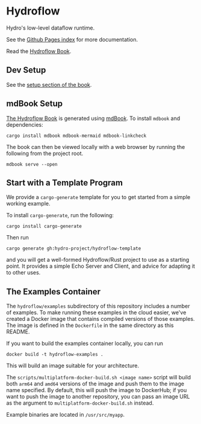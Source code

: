 # Hydroflow

Hydro's low-level dataflow runtime.

See the [Github Pages index](https://hydro-project.github.io/hydroflow/) for more documentation.

Read the [Hydroflow Book](https://hydro-project.github.io/hydroflow/book/).

## Dev Setup
See the [setup section of the book](https://hydro-project.github.io/hydroflow/book/setup.html).

## mdBook Setup

[The Hydroflow Book](https://hydro-project.github.io/hydroflow/book/) is generated using [mdBook](https://rust-lang.github.io/mdBook/). To install `mdbook` and dependencies:
```bash, ignore
cargo install mdbook mdbook-mermaid mdbook-linkcheck
```
The book can then be viewed locally with a web browser by running the following from the project root.
```bash, ignore
mdbook serve --open
```

## Start with a Template Program
We provide a `cargo-generate` template for you to get started from a simple working example.

To install `cargo-generate`, run the following:
```bash, ignore
cargo install cargo-generate
```

Then run 
```bash, ignore
cargo generate gh:hydro-project/hydroflow-template
```
and you will get a well-formed Hydroflow/Rust project to use as a starting point. It provides a simple Echo Server and Client, and advice
for adapting it to other uses.


## The Examples Container

The `hydroflow/examples` subdirectory of this repository includes a number of examples.
To make running these examples in the cloud easier, we've created a Docker image that contains compiled versions of those examples. The image is defined in the `Dockerfile` in the same directory as this README.

If you want to build the examples container locally, you can run
```
docker build -t hydroflow-examples .
```

This will build an image suitable for your architecture.

The `scripts/multiplatform-docker-build.sh <image name>` script will build both `arm64` and `amd64` versions of the image and push them to the image name specified. By default, this will push the image to DockerHub; if you want to push the image to another repository, you can pass an image URL as the argument to `multiplatform-docker-build.sh` instead.

Example binaries are located in `/usr/src/myapp`.

